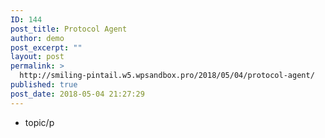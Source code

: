 ```yaml
---
ID: 144
post_title: Protocol Agent
author: demo
post_excerpt: ""
layout: post
permalink: >
  http://smiling-pintail.w5.wpsandbox.pro/2018/05/04/protocol-agent/
published: true
post_date: 2018-05-04 21:27:29
---
```

- topic/p